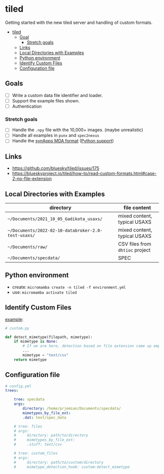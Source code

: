 # tiled

<!-- 2022-08-29 -->

Getting started with the new tiled server and handling of custom formats.

- [tiled](#tiled)
  - [Goal](#goal)
    - [Stretch goals](#stretch-goals)
  - [Links](#links)
  - [Local Directories with Examples](#local-directories-with-examples)
  - [Python environment](#python-environment)
  - [Identify Custom Files](#identify-custom-files)
  - [Configuration file](#configuration-file)

## Goals

- [ ] Write a custom data file identifier and loader.
- [ ] Support the example files shown.
- [ ] Authentication

### Stretch goals

- [ ] Handle the `.npy` file with the 10,000+ images. (maybe unrealistic)
- [ ] Handle all examples in `punx` and `spec2nexus`
- [ ] Handle the [synApps MDA format](https://github.com/epics-modules/sscan/blob/master/documentation/saveData_fileFormat.txt) ([Python support](https://github.com/EPICS-synApps/utils/blob/master/mdaPythonUtils/INSTALL.md))

## Links

- https://github.com/bluesky/tiled/issues/175
- https://blueskyproject.io/tiled/how-to/read-custom-formats.html#case-2-no-file-extension

## Local Directories with Examples

directory | file content
--- | ---
`~/Documents/2021_10_05_Gadikota_usaxs/` | mixed content, typical USAXS
`~/Documents/2022-02-10-databroker-2.0-test-usaxs/` | mixed content, typical USAXS
`~/Documents/raw/` | CSV files from `dhtioc` project
`~/Documents/specdata/` | SPEC

## Python environment

- create: `micromamba create -n tiled -f environment.yml`
- use: `micromamba activate tiled`

## Identify Custom Files

[example](https://blueskyproject.io/tiled/how-to/read-custom-formats.html#write-a-custom-function-for-detecting-the-mime-type):

```py
# custom.py

def detect_mimetype(filepath, mimetype):
    if mimetype is None:
        # If we are here, detection based on file extension came up empty.
        ...
        mimetype = "text/csv"
    return mimetype
```

## Configuration file

```yml
# config.yml
trees:

    tree: specdata
    args:
        directory: /home/prjemian/Documents/specdata/
        mimetypes_by_file_ext:
        .dat: text/spec_data

    # tree: files
    # args:
    #     directory: path/to/directory
    #     mimetypes_by_file_ext:
    #     .stuff: text/csv

    # tree: custom_files
    # args:
    #     directory: path/to/custom/directory
    #     mimetype_detection_hook: custom:detect_mimetype
```
